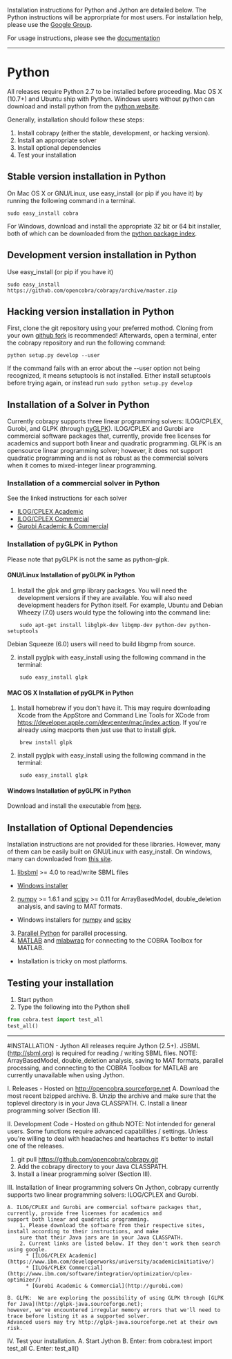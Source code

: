 Installation instructions for Python and Jython are detailed below. The 
Python instructions will be approrpriate for most users. For installation 
help, please use the [Google Group](http://groups.google.com/group/cobra-pie).

For usage instructions, please see the 
[documentation](https://cobrapy.readthedocs.org/en/latest/)

--------------------------------------------------------------------------------

# Python
All releases require Python 2.7 to be installed before proceeding. 
Mac OS X (10.7+) and Ubuntu ship with Python. Windows users without python 
can download and install python from the [python 
website](http://www.python.org/download/releases/2.7.3/).

Generally, installation should follow these steps:

1. Install cobrapy (either the stable, development, or hacking version).
2. Install an appropriate solver
3. Install optional dependencies
4. Test your installation


## Stable version installation in Python
On Mac OS X or GNU/Linux, use easy_install (or pip if you have it) by running
the following command in a terminal.

    sudo easy_install cobra

For Windows, download and install the appropriate 32 bit or 64 bit installer,
both of which can be downloaded from the [python package
index](https://pypi.python.org/pypi/cobra/).

## Development version installation in Python
Use easy_install (or pip if you have it)

    sudo easy_install https://github.com/opencobra/cobrapy/archive/master.zip

## Hacking version installation in Python
First, clone the git repository using your preferred mothod. Cloning from your
own [github fork](https://help.github.com/articles/fork-a-repo) is recommended!
Afterwards, open a terminal, enter the cobrapy repository and run the following command:

    python setup.py develop --user

If the command fails with an error about the --user option not being recognized,
it means setuptools is not installed. Either install setuptools before
trying again, or instead run ```sudo python setup.py develop```

## Installation of a Solver in Python
Currently cobrapy supports three linear programming solvers: ILOG/CPLEX, 
Gurobi, and GLPK (through [pyGLPK](http://tfinley.net/software/pyglpk/)). 
ILOG/CPLEX and Gurobi are commercial software packages that, currently, 
provide free licenses for academics and support both linear and quadratic 
programming. GLPK is an opensource linear programming solver; however, it 
does not support quadratic programming and is not as robust as the 
commercial solvers when it comes to mixed-integer linear programming.

### Installation of a commercial solver in Python
See the linked instructions for each solver
* [ILOG/CPLEX Academic](https://www.ibm.com/developerworks/university/academicinitiative/)
* [ILOG/CPLEX Commercial](http://www.ibm.com/software/integration/optimization/cplex-optimizer/)
* [Gurobi Academic & Commercial](http://gurobi.com)

### Installation of pyGLPK in Python
Please note that pyGLPK is not the same as python-glpk.

#### GNU/Linux Installation of pyGLPK in Python
1. Install the glpk and gmp library packages. You will need the development 
versions if they are available. You will also need development headers for 
Python itself. For example, Ubuntu and Debian Wheezy (7.0) users would type the following into the 
command line:
```
    sudo apt-get install libglpk-dev libgmp-dev python-dev python-setuptools
```
Debian Squeeze (6.0) users will need to build libgmp from source.

2. install pyglpk with easy_install using the following command in the terminal:
```
    sudo easy_install glpk 
```

#### MAC OS X Installation of pyGLPK in Python
1. Install homebrew if you don't have it. This may require downloading Xcode 
from the AppStore and Command Line Tools for XCode from 
https://developer.apple.com/devcenter/mac/index.action. If you're already 
using macports then just use that to install glpk.
```
    brew install glpk
```

2. install pyglpk with easy_install using the following command in the terminal:
```
    sudo easy_install glpk
```

#### Windows Installation of pyGLPK in Python
Download and install the executable from [here](https://sourceforge.net/projects/opencobra/files/python/cobra/extras/pyGLPK/).

## Installation of Optional Dependencies
Installation instructions are not provided for these libraries. However, 
many of them can be easily built on GNU/Linux with easy_install. On windows, 
many can downloaded from [this site](http://www.lfd.uci.edu/~gohlke/pythonlibs/).

1. [libsbml](http://sbml.org) >= 4.0 to read/write SBML files
  * [Windows installer](http://www.lfd.uci.edu/~gohlke/pythonlibs/#libsbml)
2. [numpy](http://numpy.org) >= 1.6.1 and [scipy](http://scipy.org) >= 0.11 for 
ArrayBasedModel, double_deletion analysis, and saving to MAT formats.
  * Windows installers for 
  [numpy](http://www.lfd.uci.edu/~gohlke/pythonlibs/#numpy) and 
  [scipy](http://www.lfd.uci.edu/~gohlke/pythonlibs/#scipy)
3. [Parallel Python](http://parallelpython.org) for parallel processing.
4. [MATLAB](http://mathworks.com) and 
[mlabwrap](http://mlabwrap.sourceforge.net) for connecting to the COBRA 
Toolbox for MATLAB.
  * Installation is tricky on most platforms.



## Testing your installation
1. Start python
2. Type the following into the Python shell

```python
from cobra.test import test_all
test_all()
```

--------------------------------------------------------------------------------


#INSTALLATION - Jython
All releases require Jython (2.5+).  JSBML (http://sbml.org) is required for reading / writing SBML files.
NOTE: ArrayBasedModel, double_deletion analysis, saving to MAT formats, parallel processing,  and connecting to the
COBRA Toolbox for MATLAB are currently unavailable when using Jython.

I. Releases - Hosted on http://opencobra.sourceforge.net
   A. Download the most recent bzipped archive.
   B. Unzip the archive and make sure that the toplevel directory is in your Java CLASSPATH.
   C. Install a linear programming solver (Section III).

II. Development Code - Hosted on github
  NOTE: Not intended for general users.  Some functions require advanced capabilities / settings.  Unless you're
  willing to deal with headaches and heartaches it's better to install one of the releases.
  1. git pull https://github.com/opencobra/cobrapy.git
  2. Add the cobrapy directory to your Java CLASSPATH.
  3. Install a linear programming solver (Section III).

III. Installation of linear programming solvers
    On Jython, cobrapy currently supports two linear programming solvers: ILOG/CPLEX and Gurobi.

    A. ILOG/CPLEX and Gurobi are commercial software packages that, currently, provide free licenses for academics and
    support both linear and quadratic programming.
        1. Please download the software from their respective sites, install according to their instructions, and make
        sure that their Java jars are in your Java CLASSPATH.
        2. Current links are listed below. If they don't work then search using google.
          * [ILOG/CPLEX Academic](https://www.ibm.com/developerworks/university/academicinitiative/)
          * [ILOG/CPLEX Commercial](http://www.ibm.com/software/integration/optimization/cplex-optimizer/)
          * [Gurobi Academic & Commercial](http://gurobi.com)

    B. GLPK:  We are exploring the possibility of using GLPK through [GLPK for Java](http://glpk-java.sourceforge.net);
    however, we've encountered irregular memory errors that we'll need to trace before listing it as a supported solver.
    Advanced users may try http://glpk-java.sourceforge.net at their own risk.

IV. Test your installation.
  A. Start Jython
  B. Enter: from cobra.test import test_all
  C. Enter: test_all()
